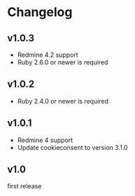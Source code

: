 Changelog
=========

v1.0.3
------

- Redmine 4.2 support
- Ruby 2.6.0 or newer is required

v1.0.2
------

- Ruby 2.4.0 or newer is required

v1.0.1
------

- Redmine 4 support
- Update cookieconsent to version 3.1.0

v1.0
----

first release
